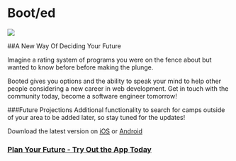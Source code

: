 # Boot/ed

[![](http://4.bp.blogspot.com/-mL-Jy_YA06s/UdDRjxaxsII/AAAAAAAAAMY/NxblN6PXjas/s300/four+stars+out+of+five.png)](http://booted.com/)

##A New Way Of Deciding Your Future

Imagine a rating system of programs you were on the fence about but wanted to know before before making the plunge.

Booted gives you options and the ability to speak your mind to help other people considering a new career in web development. Get in touch with the community today, become a software engineer tomorrow!

###Future Projections
Additional functionality to search for camps outside of your area to be added later, so stay tuned for the updates! 

Download the latest version on [iOS](https://itunes.apple.com/us/app/booted/id364355046?mt=8) or [Android](https://play.google.com/store/search?q=booted&c=apps&hl=en) 

### [Plan Your Future - Try Out the App Today](http://booted.com/)
